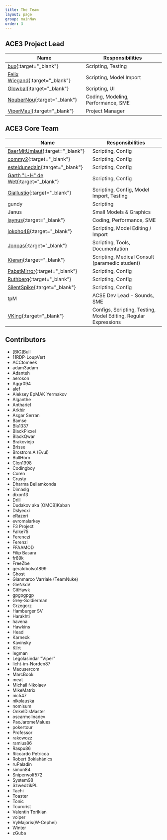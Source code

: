 ```yaml
---
title: The Team
layout: page
group: mainNav
order: 3
---
```


## ACE3 Project Lead

Name | Responsibilities
--- | ---
[bux](https://github.com/bux){:target="_blank"} | Scripting, Testing
[Felix Wiegand](https://github.com/koffeinflummi){:target="_blank"} | Scripting, Model Import
[Glowbal](https://github.com/glowbal){:target="_blank"} | Scripting, UI
[NouberNou](https://github.com/Noubernou){:target="_blank"} | Coding, Modeling, Performance, SME
[ViperMaul](https://github.com/vipermaul){:target="_blank"} | Project Manager

## ACE3 Core Team

Name | Responsibilities
--- | ---
[BaerMitUmlaut](https://github.com/BaerMitUmlaut){:target="_blank"} | Scripting, Config
[commy2](https://github.com/commy2){:target="_blank"} | Scripting, Config
[esteldunedain](https://github.com/esteldunedain){:target="_blank"} | Scripting, Config
[Garth "L-H" de Wet](https://github.com/CorruptedHeart){:target="_blank"} | Scripting, Config
[Giallustio](https://github.com/Giallustio){:target="_blank"} | Scripting, Config, Model Import, Testing
gundy| Scripting
Janus | Small Models & Graphics
[jaynus](https://github.com/jaynus){:target="_blank"} | Coding, Performance, SME
[jokoho48](https://github.com/jokoho48){:target="_blank"} | Scripting, Model Editing / Import
[Jonpas](https://github.com/Jonpas){:target="_blank"} | Scripting, Tools, Documentation
[Kieran](https://github.com/kieran-s){:target="_blank"} | Scripting, Medical Consult (paramedic student)
[PabstMirror](https://github.com/PabstMirror){:target="_blank"} | Scripting, Config
[Ruthberg](https://github.com/ulteq){:target="_blank"} | Scripting, Config
[SilentSpike](https://github.com/SilentSpike){:target="_blank"} | Scripting, Config
tpM | ACSE Dev Lead - Sounds, SME
[VKing](https://github.com/VKing6){:target="_blank"} | Configs, Scripting, Testing, Model Editing, Regular Expressions


## Contributors

* [BIG]Bull
* 11RDP-LoupVert
* ACCtomeek
* adam3adam
* Adanteh
* aeroson
* Aggr094
* alef
* Aleksey EpMAK Yermakov
* Alganthe
* Anthariel
* Arkhir
* Asgar Serran
* Bamse
* Bla1337
* BlackPixxel
* BlackQwar
* Brakoviejo
* Brisse
* Brostrom.A (Evul)
* BullHorn
* Clon1998
* Codingboy
* Coren
* Crusty
* Dharma Bellamkonda
* Dimaslg
* dixon13
* Drill
* Dudakov aka [OMCB]Kaban
* Dslyecxi
* eRazeri
* evromalarkey
* F3 Project
* Falke75
* Ferenczi
* Ferenzi
* FFAAMOD
* Filip Basara
* fr89k
* FreeZbe
* geraldbolso1899
* Ghost
* Gianmarco Varriale (TeamNuke)
* GieNkoV
* GitHawk
* gpgpgpgp
* Grey-Soldierman
* Grzegorz
* Hamburger SV
* Harakhti
* havena
* Hawkins
* Head
* Karneck
* Kavinsky
* Kllrt
* legman
* Legolasindar "Viper"
* licht-im-Norden87
* Macusercom
* MarcBook
* meat
* Michail Nikolaev
* MikeMatrix
* nic547
* nikolauska
* nomisum
* OnkelDisMaster
* oscarmolinadev
* PaxJaromeMalues
* pokertour
* Professor
* rakowozz
* ramius86
* Raspu86
* Riccardo Petricca
* Robert Boklahánics
* ruPaladin
* simon84
* Sniperwolf572
* System98
* SzwedzikPL
* Tachi
* Toaster
* Tonic
* Tourorist
* Valentin Torikian
* voiper
* VyMajoris(W-Cephei)
* Winter
* zGuba
